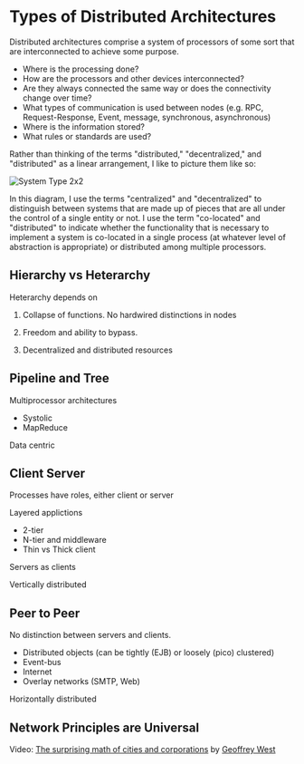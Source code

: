 # Types of Distributed Architectures

Distributed architectures comprise a system of processors of some sort that are interconnected to achieve some purpose. 

- Where is the processing done?
- How are the processors and other devices interconnected?
- Are they always connected the same way or does the connectivity change over time?
- What types of communication is used between nodes (e.g. RPC, Request-Response, Event, message, synchronous, asynchronous)
- Where is the information stored?
- What rules or standards are used?

Rather than thinking of the terms "distributed," "decentralized," and "distributed" as a linear arrangement, I like to picture them like so:

![System Type 2x2](https://raw.githubusercontent.com/windley/CS462-Event-Edition/master/lectures/system_type_2x2.png)

In this diagram, I use the terms "centralized" and "decentralized" to distinguish between systems that are made up of pieces that are all under the control of a single entity or not. I use the term "co-located" and "distributed" to indicate whether the functionality that is necessary to implement a system is co-located in a single process (at whatever level of abstraction is appropriate) or distributed among multiple processors. 

## Hierarchy vs Heterarchy

Heterarchy depends on

1. Collapse of functions. No hardwired distinctions in nodes

2. Freedom and ability to bypass. 

3. Decentralized and distributed resources


## Pipeline and Tree

Multiprocessor architectures

- Systolic
- MapReduce

Data centric


## Client Server

Processes have roles, either client or server

Layered applictions

- 2-tier
- N-tier and middleware
- Thin vs Thick client

Servers as clients

Vertically distributed

## Peer to Peer

No distinction between servers and clients. 

- Distributed objects (can be tightly (EJB) or loosely (pico) clustered)
- Event-bus
- Internet
- Overlay networks (SMTP, Web)

Horizontally distributed

## Network Principles are Universal

Video: [The surprising math of cities and corporations](http://www.ted.com/talks/geoffrey_west_the_surprising_math_of_cities_and_corporations) by [Geoffrey West](http://www.santafe.edu/about/people/profile/Geoffrey%20West)
